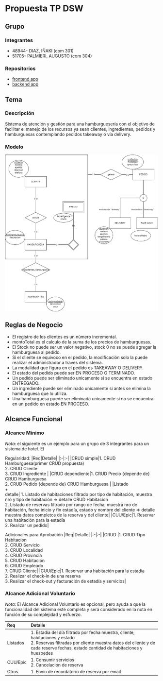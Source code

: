 # Propuesta TP DSW

## Grupo
### Integrantes
* 48944- DIAZ, IÑAKI (com 301)
* 51705- PALMIERI, AUGUSTO (com 304)

### Repositorios
* [frontend app](https://github.com/RenCostamagna/DSW-frontend)
* [backend app](https://github.com/RenCostamagna/DSW-backend)


## Tema
### Descripción
Sistema de atención y gestión para una hamburguesería con el objetivo de  facilitar el manejo de los recursos ya sean clientes, ingredientes, pedidos y hamburguesas contemplando pedidos takeaway o vía delivery.

### Modelo
![](https://github.com/AugustoPalmieri/DSW2024-DIAZ-COSTAMAGNA-PALMIERI/blob/main/DERDSW.drawio.png)

## Reglas de Negocio

* El registro de los clientes es un número incremental.
* montoTotal es el calculo de la suma de los precios de hamburguesas.
* El Stock no puede ser un valor negativo, stock 0 no se puede agregar la hamburguesa al pedido.
* Si el cliente se equivoco en el pedido, la modificación solo la puede realizar el administrador a traves del sistema.
* La modalidad que figura en el pedido es TAKEAWAY O DELIVERY.
* El estado del pedido puede ser EN PROCESO O TERMINADO.
* Un pedido puede ser eliminado unicamente si se encuentra en estado ENTREGADO.
* Un ingrediente puede ser eliminado unicamente si antes se elimina la hamburguesa que lo utiliza.
* Una hamburguesa puede ser eliminada unicamente si no se encuentra en un pedido en estado EN PROCESO.


## Alcance Funcional 

### Alcance Mínimo

*Nota*: el siguiente es un ejemplo para un grupo de 3 integrantes para un sistema de hotel. El 

Regularidad:
|Req|Detalle|
|:-|:-|
|CRUD simple|1. CRUD Hamburguesa(primer CRUD propuesta)<br>2. CRUD Cliente<br>3. CRUD Ingrediente |
|CRUD dependiente|1. CRUD Precio {depende de} CRUD Hamburguesa <br>2. CRUD Pedido {depende de} CRUD Hamburguesa |
|Listado<br>+<br>detalle| 1. Listado de habitaciones filtrado por tipo de habitación, muestra nro y tipo de habitación => detalle CRUD Habitacion<br> 2. Listado de reservas filtrado por rango de fecha, muestra nro de habitación, fecha inicio y fin estadía, estado y nombre del cliente => detalle muestra datos completos de la reserva y del cliente|
|CUU/Epic|1. Reservar una habitación para la estadía<br>2. Realizar un pedido|


Adicionales para Aprobación
|Req|Detalle|
|:-|:-|
|CRUD |1. CRUD Tipo Habitacion<br>2. CRUD Servicio<br>3. CRUD Localidad<br>4. CRUD Provincia<br>5. CRUD Habitación<br>6. CRUD Empleado<br>7. CRUD Cliente|
|CUU/Epic|1. Reservar una habitación para la estadía<br>2. Realizar el check-in de una reserva<br>3. Realizar el check-out y facturación de estadía y servicios|


### Alcance Adicional Voluntario

*Nota*: El Alcance Adicional Voluntario es opcional, pero ayuda a que la funcionalidad del sistema esté completa y será considerado en la nota en función de su complejidad y esfuerzo.

|Req|Detalle|
|:-|:-|
|Listados |1. Estadía del día filtrado por fecha muestra, cliente, habitaciones y estado <br>2. Reservas filtradas por cliente muestra datos del cliente y de cada reserve fechas, estado cantidad de habitaciones y huespedes|
|CUU/Epic|1. Consumir servicios<br>2. Cancelación de reserva|
|Otros|1. Envío de recordatorio de reserva por email|

